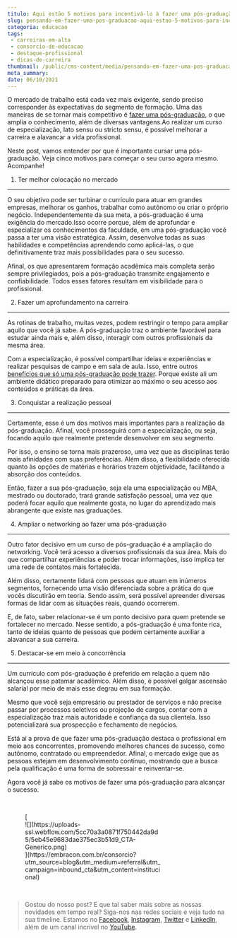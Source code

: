 ```yaml
---
titulo: Aqui estão 5 motivos para incentivá-lo à fazer uma pós-graduação.
slug: pensando-em-fazer-uma-pos-graduacao-aqui-estao-5-motivos-para-incentiva-lo
categoria: educacao
tags:
 - carreiras-em-alta
 - consorcio-de-educacao
 - destaque-profissional
 - dicas-de-carreira
thumbnail: /public/cms-content/media/pensando-em-fazer-uma-pos-graduacao-aqui-estao-5-motivos-para-incentiva-lo.jpg
meta_summary: 
date: 06/10/2021
---
```

O mercado de trabalho está cada vez mais exigente, sendo preciso corresponder às expectativas do segmento de formação. Uma das maneiras de se tornar mais competitivo é [fazer uma pós-graduação](https://www.embracon.com.br/blog/segunda-graduacao-ou-pos-graduacao-qual-e-a-melhor-opcao), o que amplia o conhecimento, além de diversas vantagens.Ao realizar um curso de especialização, lato sensu ou stricto sensu, é possível melhorar a carreira e alavancar a vida profissional.

Neste post, vamos entender por que é importante cursar uma pós-graduação. Veja cinco motivos para começar o seu curso agora mesmo. Acompanhe!

1. Ter melhor colocação no mercado
----------------------------------

O seu objetivo pode ser turbinar o currículo para atuar em grandes empresas, melhorar os ganhos, trabalhar como autônomo ou criar o próprio negócio. Independentemente da sua meta, a pós-graduação é uma exigência do mercado.Isso ocorre porque, além de aprofundar e especializar os conhecimentos da faculdade, em uma pós-graduação você passa a ter uma visão estratégica. Assim, desenvolve todas as suas habilidades e competências aprendendo como aplicá-las, o que definitivamente traz mais possibilidades para o seu sucesso.

Afinal, os que apresentarem formação acadêmica mais completa serão sempre privilegiados, pois a pós-graduação transmite engajamento e confiabilidade. Todos esses fatores resultam em visibilidade para o profissional.

2. Fazer um aprofundamento na carreira
--------------------------------------

As rotinas de trabalho, muitas vezes, podem restringir o tempo para ampliar aquilo que você já sabe. A pós-graduação traz o ambiente favorável para estudar ainda mais e, além disso, interagir com outros profissionais da mesma área.

Com a especialização, é possível compartilhar ideias e experiências e realizar pesquisas de campo e em sala de aula. Isso, entre outros [benefícios que só uma pós-graduação pode trazer](https://www.embracon.com.br/blog/confira-5-beneficios-de-fazer-um-consorcio-para-pos-graduacao). Porque existe ali um ambiente didático preparado para otimizar ao máximo o seu acesso aos conteúdos e práticas da área.

3. Conquistar a realização pessoal
----------------------------------

Certamente, esse é um dos motivos mais importantes para a realização da pós-graduação. Afinal, você prosseguirá com a especialização, ou seja, focando aquilo que realmente pretende desenvolver em seu segmento.

Por isso, o ensino se torna mais prazeroso, uma vez que as disciplinas terão mais afinidades com suas preferências. Além disso, a flexibilidade oferecida quanto às opções de matérias e horários trazem objetividade, facilitando a absorção dos conteúdos.

Então, fazer a sua pós-graduação, seja ela uma especialização ou MBA, mestrado ou doutorado, trará grande satisfação pessoal, uma vez que poderá focar aquilo que realmente gosta, no lugar do aprendizado mais abrangente que existe nas graduações.

4. Ampliar o networking ao fazer uma pós-graduação
--------------------------------------------------

Outro fator decisivo em um curso de pós-graduação é a ampliação do networking. Você terá acesso a diversos profissionais da sua área. Mais do que compartilhar experiências e poder trocar informações, isso implica ter uma rede de contatos mais fortalecida.

Além disso, certamente lidará com pessoas que atuam em inúmeros segmentos, fornecendo uma visão diferenciada sobre a prática do que vocês discutirão em teoria. Sendo assim, será possível apreender diversas formas de lidar com as situações reais, quando ocorrerem.

E, de fato, saber relacionar-se é um ponto decisivo para quem pretende se fortalecer no mercado. Nesse sentido, a pós-graduação é uma fonte rica, tanto de ideias quanto de pessoas que podem certamente auxiliar a alavancar a sua carreira.

5. Destacar-se em meio à concorrência
-------------------------------------

Um currículo com pós-graduação é preferido em relação a quem não alcançou esse patamar acadêmico. Além disso, é possível galgar ascensão salarial por meio de mais esse degrau em sua formação.

Mesmo que você seja empresário ou prestador de serviços e não precise passar por processos seletivos ou projeção de cargos, contar com a especialização traz mais autoridade e confiança da sua clientela. Isso potencializará sua prospecção e fechamento de negócios.

Está aí a prova de que fazer uma pós-graduação destaca o profissional em meio aos concorrentes, promovendo melhores chances de sucesso, como autônomo, contratado ou empreendedor. Afinal, o mercado exige que as pessoas estejam em desenvolvimento contínuo, mostrando que a busca pela qualificação é uma forma de sobressair e reinventar-se.

Agora você já sabe os motivos de fazer uma pós-graduação para alcançar o sucesso.

‍

<figure class="w-richtext-figure-type-image w-richtext-align-center" style="max-width:310px">[<div>![](https://uploads-ssl.webflow.com/5cc70a3a0871f750442da9d5/5eb45e9683dae375ec3b51d9_CTA-Generico.png)</div>](https://embracon.com.br/consorcio?utm_source=blog&utm_medium=referral&utm_campaign=inbound_cta&utm_content=institucional)</figure>‍

> Gostou do nosso post? E que tal saber mais sobre as nossas novidades em tempo real? Siga-nos nas redes sociais e veja tudo na sua timeline. Estamos no [Facebook](https://www.facebook.com/embracon/), [Instagram](https://www.instagram.com/embraconoficial/), [Twitter](https://twitter.com/embracon) e [LinkedIn](https://www.linkedin.com/company/1018875/), além de um canal incrível no [YouTube](https://www.youtube.com/channel/UCL-Y0mv9zc73Iek48NLUBzQ).

‍

